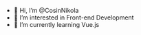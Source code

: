 - 👋 Hi, I’m @CosinNikola
- 👀 I’m interested in Front-end Development
- 🌱 I’m currently learning Vue.js
